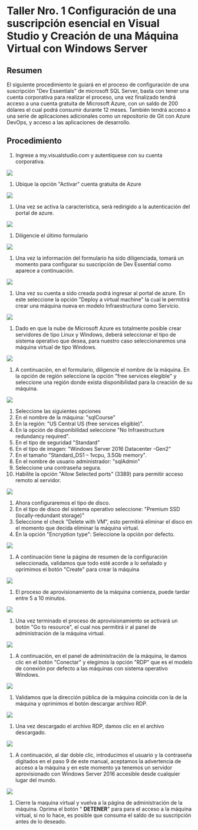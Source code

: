 # Taller Nro. 1 Configuración de una suscripción esencial en Visual Studio y Creación de una Máquina Virtual con Windows Server

## Resumen

El siguiente procedimiento le guiará en el proceso de configuración de una suscripción &quot;Dev Essentials&quot; de microsoft SQL Server, basta con tener una cuenta corporativa para realizar el proceso, una vez finalizado tendrá acceso a una cuenta gratuita de Microsoft Azure, con un saldo de 200 dólares el cual podrá consumir durante 12 meses. También tendrá acceso a una serie de aplicaciones adicionales como un repositorio de Git con Azure DevOps, y acceso a las aplicaciones de desarrollo.

## Procedimiento

1. Ingrese a my.visualstudio.com y autentíquese con su cuenta corporativa.

![](Images/Picture1.png)

1. Ubique la opción &quot;Activar&quot; cuenta gratuita de Azure

![](Images/Picture2.png)

1. Una vez se activa la característica, será redirigido a la autenticación del portal de azure.

![](Images/Picture3.png)

1. Diligencie el último formulario

![](Images/Picture4.png)

1. Una vez la información del formulario ha sido diligenciada, tomará un momento para configurar su suscripción de Dev Essential como aparece a continuación.

![](Images/Picture5.png)

1. Una vez su cuenta a sido creada podrá ingresar al portal de azure. En este seleccione la opción &quot;Deploy a virtual machine&quot; la cual le permitirá crear una máquina nueva en modelo Infraestructura como Servicio.

![](Images/Picture6.png)

1. Dado en que la nube de Microsoft Azure es totalmente posible crear servidores de tipo Linux y Windows, deberá seleccionar el tipo de sistema operativo que desea, para nuestro caso seleccionaremos una máquina virtual de tipo Windows.

![](Images/Picture7.png)

1. A continuación, en el formulario, diligencie el nombre de la máquina. En la opción de región seleccione la opción &quot;free services elegible&quot; y seleccione una región donde exista disponibilidad para la creación de su máquina.

![](Images/Picture8.png)

1. Seleccione las siguientes opciones
  1. En el nombre de la máquina: &quot;sqlCourse&quot;
  2. En la región: &quot;US Central US (free services eligible)&quot;.
  3. En la opción de disponibilidad seleccione &quot;No Infraestructure redundancy required&quot;.
  4. En el tipo de seguridad &quot;Standard&quot;
  5. En el tipo de imagen: &quot;Windows Server 2016 Datacenter -Gen2&quot;
  6. En el tamaño &quot;Standard\_DS1 – 1vcpu, 3.5Gb memory&quot;.
  7. En el nombre de usuario administrador: &quot;sqlAdmin&quot;
  8. Seleccione una contraseña segura.
  9. Habilite la opción &quot;Allow Selected ports&quot; (3389) para permitir acceso remoto al servidor.

![](Images/Picture9.png)

1. Ahora configuraremos el tipo de disco.
  1. En el tipo de disco del sistema operativo seleccione: &quot;Premium SSD (locally-redundant storage)&quot;
  2. Seleccione el check &quot;Delete with VM&quot;, esto permitirá eliminar el disco en el momento que decida eliminar la máquina virtual.
  3. En la opción &quot;Encryption type&quot;: Seleccione la opción por defecto.

![](Images/Picture10.png)

1. A continuación tiene la página de resumen de la configuración seleccionada, validamos que todo esté acorde a lo señalado y oprimimos el botón &quot;Create&quot; para crear la máquina

![](Images/Picture11.png)

1. El proceso de aprovisionamiento de la máquina comienza, puede tardar entre 5 a 10 minutos.

![](Images/Picture12.png)

1. Una vez terminado el proceso de aprovisionamiento se activará un botón &quot;Go to resource&quot;, el cual nos permitirá ir al panel de administración de la máquina virtual.

![](Images/Picture13.png)

1. A continuación, en el panel de administración de la máquina, le damos clic en el botón &quot;Conectar&quot; y elegimos la opción &quot;RDP&quot; que es el modelo de conexión por defecto a las máquinas con sistema operativo Windows.

![](Images/Picture14.png)

1. Validamos que la dirección pública de la máquina coincida con la de la máquina y oprimimos el botón descargar archivo RDP.

![](Images/Picture15.png)

1. Una vez descargado el archivo RDP, damos clic en el archivo descargado.

![](Images/Picture16.png)

1. A continuación, al dar doble clic, introducimos el usuario y la contraseña digitados en el paso 9 de este manual, aceptamos la advertencia de acceso a la máquina y en este momento ya tenemos un servidor aprovisionado con Windows Server 2016 accesible desde cualquier lugar del mundo.

![](Images/Picture17.png)

1. Cierre la maquina virtual y vuelva a la página de administración de la máquina. Oprima el botón &quot; **DETENER**&quot; para para el acceso a la máquina virtual, si no lo hace, es posible que consuma el saldo de su suscripción antes de lo deseado.
